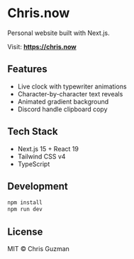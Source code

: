 # Chris.now

Personal website built with Next.js.

Visit: **https://chris.now**

## Features

- Live clock with typewriter animations
- Character-by-character text reveals  
- Animated gradient background
- Discord handle clipboard copy

## Tech Stack

- Next.js 15 + React 19
- Tailwind CSS v4
- TypeScript

## Development

```bash
npm install
npm run dev
```

## License

MIT © Chris Guzman